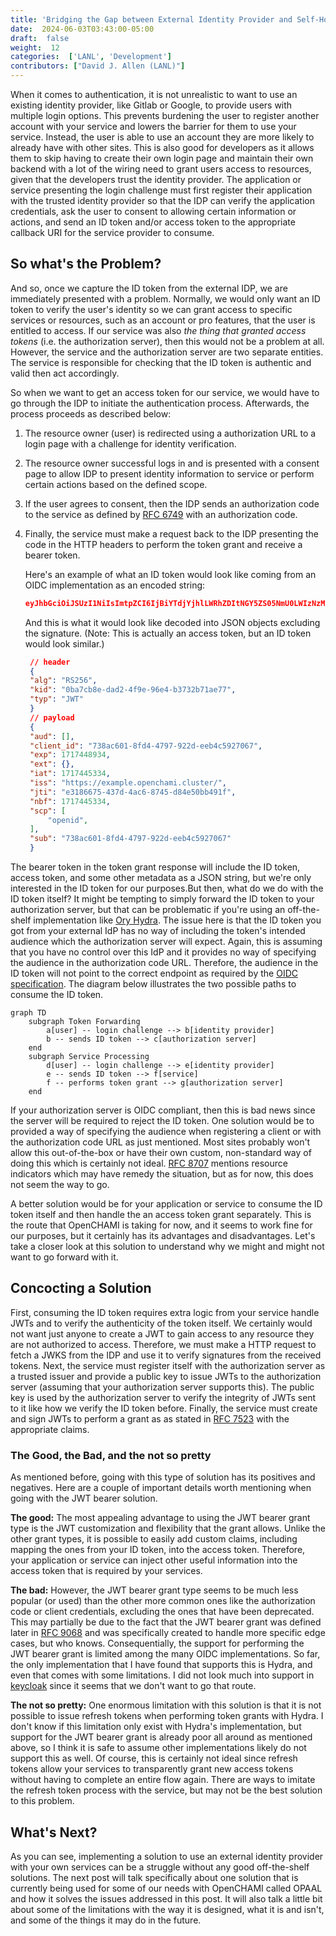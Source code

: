 ```yaml
---
title: 'Bridging the Gap between External Identity Provider and Self-Hosted Authorization Server (Part 1)'
date:  2024-06-03T03:43:00-05:00
draft:  false
weight:  12
categories:  ['LANL', 'Development']
contributors: ["David J. Allen (LANL)"]
---
```



When it comes to authentication, it is not unrealistic to want to use an existing identity provider, like Gitlab or Google, to provide users with multiple login options. This prevents burdening the user to register another account with your service and lowers the barrier for them to use your service. Instead, the user is able to use an account they are more likely to already have with other sites. This is also good for developers as it allows them to skip having to create their own login page and maintain their own backend with a lot of the wiring need to grant users access to resources, given that the developers trust the identity provider. The application or service presenting the login challenge must first register their application with the trusted identity provider so that the IDP can verify the application credentials, ask the user to consent to allowing certain information or actions, and send an ID token and/or access token to the appropriate callback URI  for the service provider to consume.

## So what's the Problem?

And so, once we capture the ID token from the external IDP, we are immediately presented with a problem. Normally, we would only want an ID token to verify the user's identity so we can grant access to specific services or resources, such as an account or pro features, that the user is entitled to access. If our service was also *the thing that granted access tokens* (i.e. the authorization server), then this would not be a problem at all. However, the service and the authorization server are two separate entities. The service is responsible for checking that the ID token is authentic and valid then act accordingly.

So when we want to get an access token for our service, we would have to go through the IDP to initiate the authentication process. Afterwards, the process proceeds as described below:

1. The resource owner (user) is redirected using a authorization URL to a login page with a challenge for identity verification.

2. The resource owner successful logs in and is presented with a consent page to allow IDP to present identity information to service or perform certain actions based on the defined scope.

3. If the user agrees to consent, then the IDP sends an authorization code to the service as defined by [RFC 6749](https://datatracker.ietf.org/doc/html/rfc6749#section-4.1) with an authorization code.

4. Finally, the service must make a request back to the IDP presenting the code in the HTTP headers to perform the token grant and receive a bearer token.

   Here's an example of what an ID token would look like coming from an OIDC implementation as an encoded string:

   ```json
   eyJhbGciOiJSUzI1NiIsImtpZCI6IjBiYTdjYjhlLWRhZDItNGY5ZS05NmU0LWIzNzMyYjcxYWU3NyIsInR5cCI6IkpXVCJ9.eyJhdWQiOltdLCJjbGllbnRfaWQiOiI3MzhhYzYwMS04ZmQ0LTQ3OTctOTIyZC1lZWI0YzU5MjcwNjciLCJleHAiOjE3MTc0NDg5MzQsImV4dCI6e30sImlhdCI6MTcxNzQ0NTMzNCwiaXNzIjoiaHR0cHM6Ly90ZS1oZWFkLm9wZW5jaGFtaS5jbHVzdGVyLyIsImp0aSI6ImUzMTg2Njc1LTQzN2QtNGFjNi04NzQ1LWQ4NGU1MGJiNDkxZiIsIm5iZiI6MTcxNzQ0NTMzNCwic2NwIjpbIm9wZW5pZCIsInNtZC5yZWFkIl0sInN1YiI6IjczOGFjNjAxLThmZDQtNDc5Ny05MjJkLWVlYjRjNTkyNzA2NyJ9.YdPW9frHjFUBOwKdIO9ax84KB33WCSKSCLC9IlBsvWOyXo38EWzyICn31sRR_xACr2YETe90b5LpulXLON05S-NRvkPmBRDUeHdmLtLSHOivFuzvmqF9C0UmCVNkWdQqR4rUcuytSGpgwadXdLDzdy-vSj6gB5kpUT6h9WwavdAbAipvNnR81l_Kpuf7OAmJG3yF1lDkLYXBEm1-6xcbzBCKuK--8sojMlkykT3UolafCVy1jCWLTwVpGCG39O2aJkYuXb5XsdVziY9j-1v_9N60QQA13ntRuCCSGSlGqGEhldzkHHJ4sCAVR-HoQyMKMEMetFh1rt_h8U3FNprTW1Q1sai3N1GD5g345zO2kDezCGhBHbIiDkVpsUXHH39T4wkDoOe5v9Kvl6Gq8R5xhw3oq2yrb9OgFeZm0EqEwP3UZp2wnOuXA75qQzKg2Q9uI6Y7Bf0w_coPGrwWnzfuE9_Cvcu5mwbgRDnMvEN_JpotDbPLbm1YIUYgWBuBipf512HJFz_sn3iMiXLDJGHQ-qRYIzX7oZp4OzKBvxJe2UtXs9alneULa20un75bbJMbGqhw9PgJo6sjQiGGt4t9NZBw8lYPwG5KWp4eeEB_olr6zsvnIAZPuEsNI7xVVJqNaniqrdz9VY0TlLoRH2_Hj0c7vH3grXHCa4vxYGYi08E
   ```

   And this is what it would look like decoded into JSON objects excluding the signature. (Note: This is actually an access token, but an ID token would look similar.)

   ```json
    // header
    {
    "alg": "RS256",
    "kid": "0ba7cb8e-dad2-4f9e-96e4-b3732b71ae77",
    "typ": "JWT"
    }
    // payload
    {
    "aud": [],
    "client_id": "738ac601-8fd4-4797-922d-eeb4c5927067",
    "exp": 1717448934,
    "ext": {},
    "iat": 1717445334,
    "iss": "https://example.openchami.cluster/",
    "jti": "e3186675-437d-4ac6-8745-d84e50bb491f",
    "nbf": 1717445334,
    "scp": [
        "openid",
    ],
    "sub": "738ac601-8fd4-4797-922d-eeb4c5927067"
    }
   ```

The bearer token in the token grant response will include the ID token, access token, and some other metadata as a JSON string, but we're only interested in the ID token for our purposes.But then, what do we do with the ID token itself? It might be tempting to simply forward the ID token to your authorization server, but that can be problematic if you're using an off-the-shelf implementation like [Ory Hydra](https://www.ory.sh/hydra/). The issue here is that the ID token you got from your external IdP has no way of including the token's intended audience which the authorization server will expect. Again, this is assuming that you have no control over this IdP and it provides no way of specifying the audience in the authorization code URL. Therefore, the audience in the ID token will not point to the correct endpoint as required by the [OIDC specification](https://openid.net/specs/openid-connect-core-1_0.html#IDTokenValidation). The diagram below illustrates the two possible paths to consume the ID token.

```mermaid
graph TD
    subgraph Token Forwarding
        a[user] -- login challenge --> b[identity provider]
        b -- sends ID token --> c[authorization server]
    end
    subgraph Service Processing
        d[user] -- login challenge --> e[identity provider]
        e -- sends ID token --> f[service]
        f -- performs token grant --> g[authorization server]
    end
```

If your authorization server is OIDC compliant, then this is bad news since the server will be required to reject the ID token. One solution would be to provided a way of specifying the audience when registering a client or with the authorization code URL as just mentioned. Most sites probably won't allow this out-of-the-box or have their own custom, non-standard way of doing this which is certainly not ideal. [RFC 8707](https://datatracker.ietf.org/doc/html/rfc8707#name-authorization-request) mentions resource indicators which may have remedy the situation, but as for now, this does not seem the way to go.

A better solution would be for your application or service to consume the ID token itself and then handle the an access token grant separately. This is the route that OpenCHAMI is taking for now, and it seems to work fine for our purposes, but it certainly has its advantages and disadvantages. Let's take a closer look at this solution to understand why we might and might not want to go forward with it.

## Concocting a Solution

First, consuming the ID token requires extra logic from your service handle JWTs and to verify the authenticity of the token itself. We certainly would not want just anyone to create a JWT to gain access to any resource they are not authorized to access. Therefore, we must make a HTTP request to fetch a JWKS from the IDP and use it to verify signatures from the received tokens. Next, the service must register itself with the authorization server as a trusted issuer and provide a public key to issue JWTs to the authorization server (assuming that your authorization server supports this). The public key is used by the authorization server to verify the integrity of JWTs sent to it like how we verify the ID token before. Finally, the service must create and sign JWTs to perform a grant as as stated in [RFC 7523](https://datatracker.ietf.org/doc/html/rfc7523#section-3.1) with the appropriate claims.

### The Good, the Bad, and the not so pretty

As mentioned before, going with this type of solution has its positives and negatives. Here are a couple of important details worth mentioning when going with the JWT bearer solution.

**The good:** The most appealing advantage to using the JWT bearer grant type is the JWT customization and flexibility that the grant allows. Unlike the other grant types, it is possible to easily add custom claims, including mapping the ones from your ID token, into the access token. Therefore, your application or service can inject other useful information into the access token that is required by your services.

**The bad:** However, the JWT bearer grant type seems to be much less popular (or used) than the other more common ones like the authorization code or client credentials, excluding the ones that have been deprecated. This may partially be due to the fact that the JWT bearer grant was defined later in [RFC 9068](https://datatracker.ietf.org/doc/html/rfc9068) and was specifically created to handle more specific edge cases, but who knows. Consequentially, the support for performing the JWT bearer grant is limited among the many OIDC implementations. So far, the only implementation that I have found that supports this is Hydra, and even that comes with some limitations. I did not look much into support in [keycloak](https://github.com/keycloak/keycloak/) since it seems that we don't want to go that route.

**The not so pretty:** One enormous limitation with this solution is that it is not possible to issue refresh tokens when performing token grants with Hydra. I don't know if this limitation only exist with Hydra's implementation, but support for the JWT bearer grant is already poor all around as mentioned above, so I think it is safe to assume other implementations likely do not support this as well. Of course, this is certainly not ideal since refresh tokens allow your services to transparently grant new access tokens without having to complete an entire flow again. There are ways to imitate the refresh token process with the service, but may not be the best solution to this problem.

## What's Next?

As you can see, implementing a solution to use an external identity provider with your own services can be a struggle without any good off-the-shelf solutions. The next post will talk specifically about one solution that is currently being used for some of our needs with OpenCHAMI called OPAAL and how it solves the issues addressed in this post. It will also talk a little bit about some of the limitations with the way it is designed, what it is and isn't, and some of the things it may do in the future.
